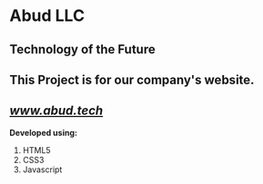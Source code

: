 Abud LLC
===
**Technology of the Future**
---
This Project is for our company's website.
---
*www.abud.tech*
---
**Developed using:**
1. HTML5
2. CSS3
3. Javascript
